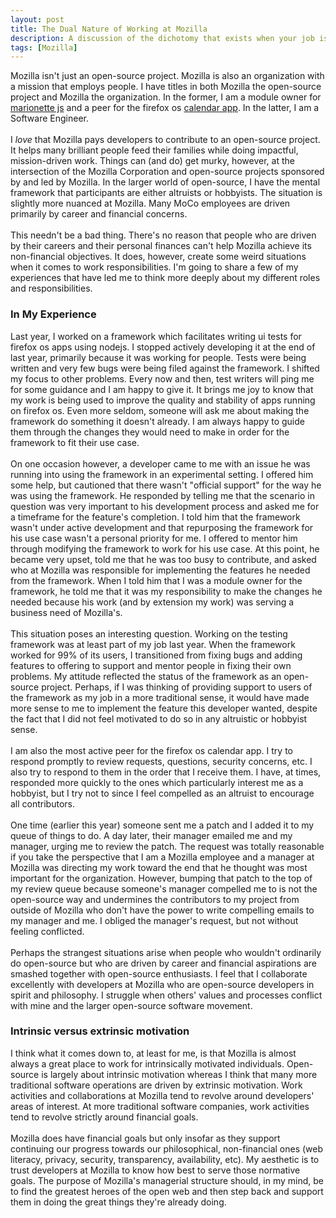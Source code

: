 ```yaml
---
layout: post
title: The Dual Nature of Working at Mozilla
description: A discussion of the dichotomy that exists when your job is to contribute to an open-source project.
tags: [Mozilla]
---
```


Mozilla isn't just an open-source project. Mozilla is also an organization with a mission that employs people. I have titles in both Mozilla the open-source project and Mozilla the organization. In the former, I am a module owner for [marionette js](https://developer.mozilla.org/en-US/Firefox_OS/Platform/Automated_testing/Gaia_integration_tests) and a peer for the firefox os [calendar app](https://github.com/mozilla-b2g/gaia/tree/master/apps/calendar). In the latter, I am a Software Engineer.
<br /><br />
I *love* that Mozilla pays developers to contribute to an open-source project. It helps many brilliant people feed their families while doing impactful, mission-driven work. Things can (and do) get murky, however, at the intersection of the Mozilla Corporation and open-source projects sponsored by and led by Mozilla. In the larger world of open-source, I have the mental framework that participants are either altruists or hobbyists. The situation is slightly more nuanced at Mozilla. Many MoCo employees are driven primarily by career and financial concerns.
<br /><br />
This needn't be a bad thing. There's no reason that people who are driven by their careers and their personal finances can't help Mozilla achieve its non-financial objectives. It does, however, create some weird situations when it comes to work responsibilities. I'm going to share a few of my experiences that have led me to think more deeply about my different roles and responsibilities.

### In My Experience

Last year, I worked on a framework which facilitates writing ui tests for firefox os apps using nodejs. I stopped actively developing it at the end of last year, primarily because it was working for people. Tests were being written and very few bugs were being filed against the framework. I shifted my focus to other problems. Every now and then, test writers will ping me for some guidance and I am happy to give it. It brings me joy to know that my work is being used to improve the quality and stability of apps running on firefox os. Even more seldom, someone will ask me about making the framework do something it doesn't already. I am always happy to guide them through the changes they would need to make in order for the framework to fit their use case.
<br /><br />
On one occasion however, a developer came to me with an issue he was running into using the framework in an experimental setting. I offered him some help, but cautioned that there wasn't "official support" for the way he was using the framework. He responded by telling me that the scenario in question was very important to his development process and asked me for a timeframe for the feature's completion. I told him that the framework wasn't under active development and that repurposing the framework for his use case wasn't a personal priority for me. I offered to mentor him through modifying the framework to work for his use case. At this point, he became very upset, told me that he was too busy to contribute, and asked who at Mozilla was responsible for implementing the features he needed from the framework. When I told him that I was a module owner for the framework, he told me that it was my responsibility to make the changes he needed because his work (and by extension my work) was serving a business need of Mozilla's.
<br /><br />
This situation poses an interesting question. Working on the testing framework was at least part of my job last year. When the framework worked for 99% of its users, I transitioned from fixing bugs and adding features to offering to support and mentor people in fixing their own problems. My attitude reflected the status of the framework as an open-source project. Perhaps, if I was thinking of providing support to users of the framework as my job in a more traditional sense, it would have made more sense to me to implement the feature this developer wanted, despite the fact that I did not feel motivated to do so in any altruistic or hobbyist sense.
<br /><br />
I am also the most active peer for the firefox os calendar app. I try to respond promptly to review requests, questions, security concerns, etc. I also try to respond to them in the order that I receive them. I have, at times, responded more quickly to the ones which particularly interest me as a hobbyist, but I try not to since I feel compelled as an altruist to encourage all contributors.
<br /><br />
One time (earlier this year) someone sent me a patch and I added it to my queue of things to do. A day later, their manager emailed me and my manager, urging me to review the patch. The request was totally reasonable if you take the perspective that I am a Mozilla employee and a manager at Mozilla was directing my work toward the end that he thought was most important for the organization. However, bumping that patch to the top of my review queue because someone's manager compelled me to is not the open-source way and undermines the contributors to my project from outside of Mozilla who don't have the power to write compelling emails to my manager and me. I obliged the manager's request, but not without feeling conflicted.
<br /><br />
Perhaps the strangest situations arise when people who wouldn't ordinarily do open-source but who are driven by career and financial aspirations are smashed together with open-source enthusiasts. I feel that I collaborate excellently with developers at Mozilla who are open-source developers in spirit and philosophy. I struggle when others' values and processes conflict with mine and the larger open-source software movement.

### Intrinsic versus extrinsic motivation

I think what it comes down to, at least for me, is that Mozilla is almost always a great place to work for intrinsically motivated individuals. Open-source is largely about intrinsic motivation whereas I think that many more traditional software operations are driven by extrinsic motivation. Work activities and collaborations at Mozilla tend to revolve around developers' areas of interest. At more traditional software companies, work activities tend to revolve strictly around financial goals.
<br /><br />
Mozilla does have financial goals but only insofar as they support continuing our progress towards our philosophical, non-financial ones (web literacy, privacy, security, transparency, availability, etc). My aesthetic is to trust developers at Mozilla to know how best to serve those normative goals. The purpose of Mozilla's managerial structure should, in my mind, be to find the greatest heroes of the open web and then step back and support them in doing the great things they're already doing.
